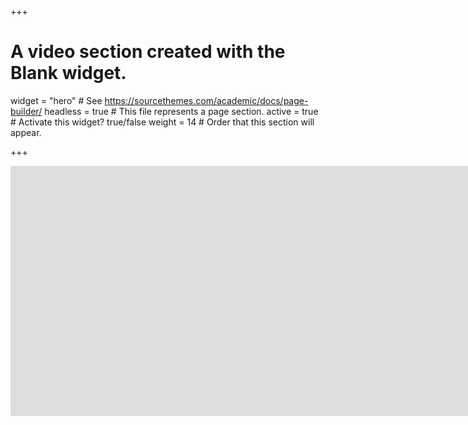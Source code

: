 +++
# A video section created with the Blank widget.

widget = "hero"  # See https://sourcethemes.com/academic/docs/page-builder/
headless = true  # This file represents a page section.
active = true  # Activate this widget? true/false
weight = 14  # Order that this section will appear.

+++
<style>
.wrapper {
    position: relative;
    padding-bottom: 56.25%; /* 16:9 */
    padding-top: 25px;
    height: 0;
    width:100vh;
}
.wrapper iframe {
    position: absolute;
    top: 0;
    left: 0;
    width: 100%;
    height: 400px;
}
</style>
<div class="wrapper">
  <iframe src="https://www.youtube.com/embed/7w6MjJ7Cz8U?muted=1&autoplay=1&mute=1" allowfullscreen="true" frameborder="0"></iframe>
</div>

